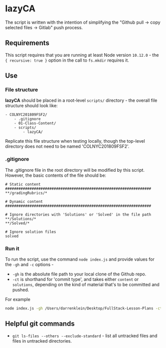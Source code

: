 # lazyCA

The script is written with the intention of simplifying the "Github pull -> copy selected files -> Gitlab" push process.

## Requirements

This script requires that you are running at least Node version `10.12.0` - the `{ recursive: true }` option in the call to `fs.mkdir` requires it.

## Use

### File structure

**lazyCA** should be placed in a root-level `scripts/` directory - the overall file structure should look like:

```
- COLNYC201809FSF2/
	- .gitignore
	- 01-Class-Content/
	- scripts/
		- lazyCA/
```

Replicate this file structure when testing locally, though the top-level directory does not need to be named 'COLNYC201809FSF2'.

### .gitignore

The .gitignore file in the root directory will be modified by this script. However, the basic contents of the file should be:

```
# Static content
##################################################################
**/gradingRubrics/*

# Dynamic content
##################################################################

# Ignore directories with 'Solutions' or 'Solved' in the file path
**/Solutions/*
**/Solved/*

# Ignore solution files
solved
```

### Run it

To run the script, use the command `node index.js` and provide values for the `-gh` and `-c` options -
- `-gh` is the absolute file path to your local clone of the Github repo.
- `-ct` is shorthand for 'commit type', and takes either `content` or `solutions`, depending on the kind of material that's to be committed and pushed.

For example

```bash
node index.js -gh /Users/darrenklein/Desktop/FullStack-Lesson-Plans -ct content
```

## Helpful git commands

- `git ls-files --others --exclude-standard` - list all untracked files and files in untracked directories.

